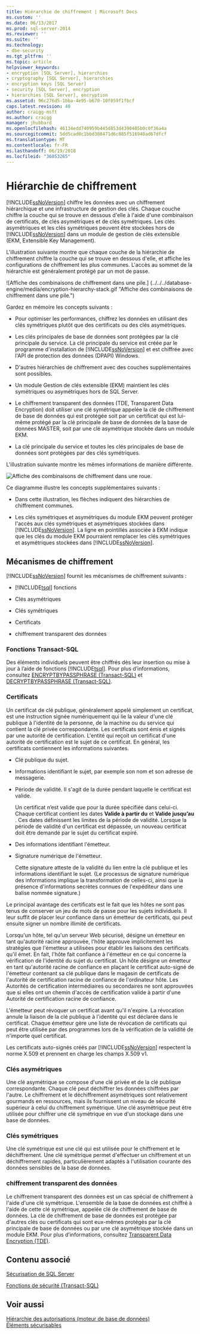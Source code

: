 ```yaml
---
title: Hiérarchie de chiffrement | Microsoft Docs
ms.custom: ''
ms.date: 06/13/2017
ms.prod: sql-server-2014
ms.reviewer: ''
ms.suite: ''
ms.technology:
- dbe-security
ms.tgt_pltfrm: ''
ms.topic: article
helpviewer_keywords:
- encryption [SQL Server], hierarchies
- cryptography [SQL Server], hierarchies
- encryption keys [SQL Server]
- security [SQL Server], encryption
- hierarchies [SQL Server], encryption
ms.assetid: 96c276d5-1bba-4e95-b678-10f059f1fbcf
caps.latest.revision: 40
author: craigg-msft
ms.author: craigg
manager: jhubbard
ms.openlocfilehash: 46134edd740959b445d853d4390485b0c0f36a4a
ms.sourcegitcommit: 5dd5cad0c1bbd308471d6c885f516948ad67dfcf
ms.translationtype: MT
ms.contentlocale: fr-FR
ms.lasthandoff: 06/19/2018
ms.locfileid: "36053265"
---
```

# <a name="encryption-hierarchy"></a>Hiérarchie de chiffrement
  [!INCLUDE[ssNoVersion](../../../includes/ssnoversion-md.md)] chiffre les données avec un chiffrement hiérarchique et une infrastructure de gestion des clés. Chaque couche chiffre la couche qui se trouve en dessous d'elle à l'aide d'une combinaison de certificats, de clés asymétriques et de clés symétriques. Les clés asymétriques et les clés symétriques peuvent être stockées hors de [!INCLUDE[ssNoVersion](../../../includes/ssnoversion-md.md)] dans un module de gestion de clés extensible (EKM, Extensible Key Management).  
  
 L'illustration suivante montre que chaque couche de la hiérarchie de chiffrement chiffre la couche qui se trouve en dessous d'elle, et affiche les configurations de chiffrement les plus communes. L'accès au sommet de la hiérarchie est généralement protégé par un mot de passe.  
  
 ![Affiche des combinaisons de chiffrement dans une pile.] (../../../database-engine/media/encryption-hierarchy-stack.gif "Affiche des combinaisons de chiffrement dans une pile.")  
  
 Gardez en mémoire les concepts suivants :  
  
-   Pour optimiser les performances, chiffrez les données en utilisant des clés symétriques plutôt que des certificats ou des clés asymétriques.  
  
-   Les clés principales de base de données sont protégées par la clé principale du service. La clé principale du service est créée par le programme d'installation de [!INCLUDE[ssNoVersion](../../../includes/ssnoversion-md.md)] et est chiffrée avec l'API de protection des données (DPAPI) Windows.  
  
-   D'autres hiérarchies de chiffrement avec des couches supplémentaires sont possibles.  
  
-   Un module Gestion de clés extensible (EKM) maintient les clés symétriques ou asymétriques hors de SQL Server.  
  
-   Le chiffrement transparent des données (TDE, Transparent Data Encryption) doit utiliser une clé symétrique appelée la clé de chiffrement de base de données qui est protégée soit par un certificat qui est lui-même protégé par la clé principale de base de données de la base de données MASTER, soit par une clé asymétrique stockée dans un module EKM.  
  
-   La clé principale du service et toutes les clés principales de base de données sont protégées par des clés symétriques.  
  
 L'illustration suivante montre les mêmes informations de manière différente.  
  
 ![Affiche des combinaisons de chiffrement dans une roue.](../../../database-engine/media/encryption-hierarchy-wheel.gif "Affiche des combinaisons de chiffrement dans une roue.")  
  
 Ce diagramme illustre les concepts supplémentaires suivants :  
  
-   Dans cette illustration, les flèches indiquent des hiérarchies de chiffrement communes.  
  
-   Les clés symétriques et asymétriques du module EKM peuvent protéger l'accès aux clés symétriques et asymétriques stockées dans [!INCLUDE[ssNoVersion](../../../includes/ssnoversion-md.md)]. La ligne en pointillés associée à EKM indique que les clés du module EKM pourraient remplacer les clés symétriques et asymétriques stockées dans [!INCLUDE[ssNoVersion](../../../includes/ssnoversion-md.md)].  
  
## <a name="encryption-mechanisms"></a>Mécanismes de chiffrement  
 [!INCLUDE[ssNoVersion](../../../includes/ssnoversion-md.md)] fournit les mécanismes de chiffrement suivants :  
  
-   [!INCLUDE[tsql](../../../includes/tsql-md.md)] fonctions  
  
-   Clés asymétriques  
  
-   Clés symétriques  
  
-   Certificats  
  
-   chiffrement transparent des données  
  
### <a name="transact-sql-functions"></a>Fonctions Transact-SQL  
 Des éléments individuels peuvent être chiffrés dès leur insertion ou mise à jour à l’aide de fonctions [!INCLUDE[tsql](../../../includes/tsql-md.md)]. Pour plus d’informations, consultez [ENCRYPTBYPASSPHRASE &#40;Transact-SQL&#41;](/sql/t-sql/functions/encryptbypassphrase-transact-sql) et [DECRYPTBYPASSPHRASE &#40;Transact-SQL&#41;](/sql/t-sql/functions/decryptbypassphrase-transact-sql).  
  
### <a name="certificates"></a>Certificats  
 Un certificat de clé publique, généralement appelé simplement un certificat, est une instruction signée numériquement qui lie la valeur d'une clé publique à l'identité de la personne, de la machine ou du service qui contient la clé privée correspondante. Les certificats sont émis et signés par une autorité de certification. L'entité qui reçoit un certificat d'une autorité de certification est le sujet de ce certificat. En général, les certificats contiennent les informations suivantes.  
  
-   Clé publique du sujet.  
  
-   Informations identifiant le sujet, par exemple son nom et son adresse de messagerie.  
  
-   Période de validité. Il s'agit de la durée pendant laquelle le certificat est valide.  
  
     Un certificat n’est valide que pour la durée spécifiée dans celui-ci. Chaque certificat contient les dates **Valide à partir du** et **Valide jusqu’au** . Ces dates définissent les limites de la période de validité. Lorsque la période de validité d'un certificat est dépassée, un nouveau certificat doit être demandé par le sujet du certificat expiré.  
  
-   Des informations identifiant l'émetteur.  
  
-   Signature numérique de l'émetteur.  
  
     Cette signature atteste de la validité du lien entre la clé publique et les informations identifiant le sujet. (Le processus de signature numérique des informations implique la transformation de celles-ci, ainsi que la présence d'informations secrètes connues de l'expéditeur dans une balise nommée signature.)  
  
 Le principal avantage des certificats est le fait que les hôtes ne sont pas tenus de conserver un jeu de mots de passe pour les sujets individuels. Il leur suffit de placer leur confiance dans un émetteur de certificats, qui peut ensuite signer un nombre illimité de certificats.  
  
 Lorsqu'un hôte, tel qu'un serveur Web sécurisé, désigne un émetteur en tant qu'autorité racine approuvée, l'hôte approuve implicitement les stratégies que l'émetteur a utilisées pour établir les liaisons des certificats qu'il émet. En fait, l'hôte fait confiance à l'émetteur en ce qui concerne la vérification de l'identité du sujet du certificat. Un hôte désigne un émetteur en tant qu'autorité racine de confiance en plaçant le certificat auto-signé de l'émetteur contenant sa clé publique dans le magasin de certificats de l'autorité de certification racine de confiance de l'ordinateur hôte. Les Autorités de certification intermédiaires ou secondaires ne sont approuvées que si elles ont un chemin d'accès de certification valide à partir d'une Autorité de certification racine de confiance.  
  
 L'émetteur peut révoquer un certificat avant qu'il n'expire. La révocation annule la liaison de la clé publique à l'identité qui est déclarée dans le certificat. Chaque émetteur gère une liste de révocation de certificats qui peut être utilisée par des programmes lors de la vérification de la validité de n'importe quel certificat.  
  
 Les certificats auto-signés créés par [!INCLUDE[ssNoVersion](../../../includes/ssnoversion-md.md)] respectent la norme X.509 et prennent en charge les champs X.509 v1.  
  
### <a name="asymmetric-keys"></a>Clés asymétriques  
 Une clé asymétrique se compose d'une clé privée et de la clé publique correspondante. Chaque clé peut déchiffrer les données chiffrées par l'autre. Le chiffrement et le déchiffrement asymétriques sont relativement gourmands en ressources, mais ils fournissent un niveau de sécurité supérieur à celui du chiffrement symétrique. Une clé asymétrique peut être utilisée pour chiffrer une clé symétrique en vue d'un stockage dans une base de données.  
  
### <a name="symmetric-keys"></a>Clés symétriques  
 Une clé symétrique est une clé qui est utilisée pour le chiffrement et le déchiffrement. Une clé symétrique permet d'effectuer un chiffrement et un déchiffrement rapides, particulièrement adaptés à l'utilisation courante des données sensibles de la base de données.  
  
### <a name="transparent-data-encryption"></a>chiffrement transparent des données  
 Le chiffrement transparent des données est un cas spécial de chiffrement à l'aide d'une clé symétrique. L'ensemble de la base de données est chiffré à l'aide de cette clé symétrique, appelée clé de chiffrement de base de données. La clé de chiffrement de base de données est protégée par d'autres clés ou certificats qui sont eux-mêmes protégés par la clé principale de base de données ou par une clé asymétrique stockée dans un module EKM. Pour plus d’informations, consultez [Transparent Data Encryption &#40;TDE&#41;](transparent-data-encryption.md).  
  
## <a name="related-content"></a>Contenu associé  
 [Sécurisation de SQL Server](../securing-sql-server.md)  
  
 [Fonctions de sécurité &#40;Transact-SQL&#41;](/sql/t-sql/functions/security-functions-transact-sql)  
  
## <a name="see-also"></a>Voir aussi  
 [Hiérarchie des autorisations &#40;moteur de base de données&#41;](../permissions-hierarchy-database-engine.md)   
 [Éléments sécurisables](../securables.md)  
  
  
